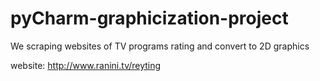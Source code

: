 # pyCharm-graphicization-project

We scraping websites of TV programs rating and  convert to 2D graphics 

website: http://www.ranini.tv/reyting

